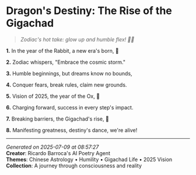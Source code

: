 # Dragon's Destiny: The Rise of the Gigachad

> *Zodiac's hot take: glow up and humble flex! 💫🐰*

**1.** In the year of the Rabbit, a new era's born, 🐰


**2.** Zodiac whispers, "Embrace the cosmic storm."


**3.** Humble beginnings, but dreams know no bounds,


**4.** Conquer fears, break rules, claim new grounds.


**5.** Vision of 2025, the year of the Ox, 🐂


**6.** Charging forward, success in every step's impact.


**7.** Breaking barriers, the Gigachad's rise, 💪


**8.** Manifesting greatness, destiny's dance, we're alive!



---

*Generated on 2025-07-09 at 08:57:27*  
**Creator**: Ricardo Barroca's AI Poetry Agent  
**Themes**: Chinese Astrology • Humility • Gigachad Life • 2025 Vision  
**Collection**: A journey through consciousness and reality
